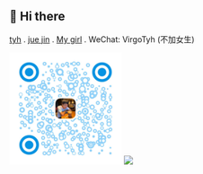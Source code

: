 ## 👋 Hi there

[tyh](https://tianyuhao.cn) . [jue jin](https://juejin.cn/user/2243446742456888/posts) . [My girl](https://github.com/Fightingweiwei) . WeChat: VirgoTyh (不加女生)

<p>
  <img width="200" height="200" src="https://raw.githubusercontent.com/Tyh2001/images/master/my/we-chat.jpg" >
  <img height="200" src="https://github-readme-stats.vercel.app/api?username=Tyh2001" >
</p>



